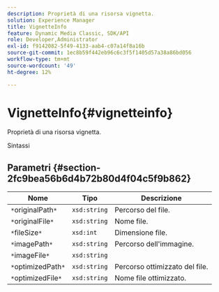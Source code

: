 ```yaml
---
description: Proprietà di una risorsa vignetta.
solution: Experience Manager
title: VignetteInfo
feature: Dynamic Media Classic, SDK/API
role: Developer,Administrator
exl-id: f9142082-5f49-4133-aab4-c07a14f8a16b
source-git-commit: 1ec8b59f442eb96c6c3f5f1405d57a38a86bd056
workflow-type: tm+mt
source-wordcount: '49'
ht-degree: 12%

---
```


# VignetteInfo{#vignetteinfo}

Proprietà di una risorsa vignetta.

Sintassi

## Parametri {#section-2fc9bea56b6d4b72b80d4f04c5f9b862}

| Nome | Tipo | Descrizione |
|---|---|---|
| `*`originalPath`*` | `xsd:string` | Percorso del file. |
| `*`originalFile`*` | `xsd:string` | Nome file. |
| `*`fileSize`*` | `xsd:int` | Dimensione file. |
| `*`imagePath`*` | `xsd:string` | Percorso dell&#39;immagine. |
| `*`imageFile`*` | `xsd:string` |  |
| `*`optimizedPath`*` | `xsd:string` | Percorso ottimizzato del file. |
| `*`optimizedFile`*` | `xsd:string` | Nome file ottimizzato. |
